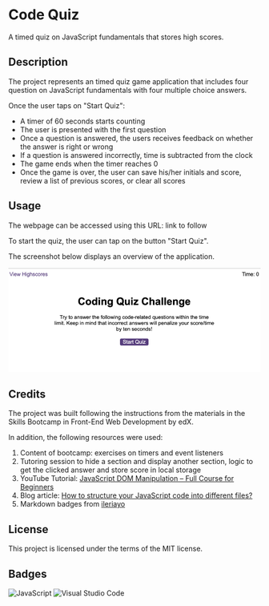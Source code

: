 # Code Quiz

A timed quiz on JavaScript fundamentals that stores high scores.

## Description

The project represents an timed quiz game application that includes four question on JavaScript fundamentals with four multiple choice answers.

Once the user taps on "Start Quiz":

- A timer of 60 seconds starts counting
- The user is presented with the first question
- Once a question is answered, the users receives feedback on whether the answer is right or wrong
- If a question is answered incorrectly, time is subtracted from the clock
- The game ends when the timer reaches 0
- Once the game is over, the user can save his/her initials and score, review a list of previous scores, or clear all scores

## Usage

The webpage can be accessed using this URL: link to follow

To start the quiz, the user can tap on the button "Start Quiz".

The screenshot below displays an overview of the application.

![Webpage Screenshot](./assets/images/start-screen-screenshot.PNG)

## Credits

The project was built following the instructions from the materials in the Skills Bootcamp in Front-End Web Development by edX.

In addition, the following resources were used:

1. Content of bootcamp: exercises on timers and event listeners
2. Tutoring session to hide a section and display another section, logic to get the clicked answer and store score in local storage
3. YouTube Tutorial: [JavaScript DOM Manipulation – Full Course for Beginners](https://www.youtube.com/watch?v=5fb2aPlgoys)
4. Blog article: [How to structure your JavaScript code into different files?](https://medium.com/@somaia_khalil/how-to-structure-your-javascript-code-into-different-files-21034102c7f3)
5. Markdown badges from [ileriayo](https://github.com/Ileriayo/markdown-badges?tab=readme-ov-file#markdown-badges)

## License

This project is licensed under the terms of the MIT license.

## Badges

![JavaScript](https://img.shields.io/badge/javascript-%23323330.svg?style=for-the-badge&logo=javascript&logoColor=%23F7DF1E)
![Visual Studio Code](https://img.shields.io/badge/Visual%20Studio%20Code-0078d7.svg?style=for-the-badge&logo=visual-studio-code&logoColor=white)

